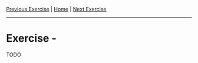 [Previous Exercise] | [Home] | [Next Exercise]

[Previous Exercise]: ../02_pull-and-inspect-state/README.md
[Home]: ../../README.md
[Next Exercise]: ../04_keep-a-resource/README.md

---

# Exercise  -

TODO
